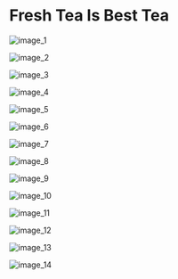 # Fresh Tea Is Best Tea

![image_1](pictures/image_1.jpg)
<div style="page-break-after: always;"></div>

![image_2](pictures/image_2.jpg)
<div style="page-break-after: always;"></div>

![image_3](pictures/image_3.jpg)
<div style="page-break-after: always;"></div>

![image_4](pictures/image_4.jpg)
<div style="page-break-after: always;"></div>

![image_5](pictures/image_5.jpg)
<div style="page-break-after: always;"></div>

![image_6](pictures/image_6.jpg)
<div style="page-break-after: always;"></div>

![image_7](pictures/image_7.jpg)
<div style="page-break-after: always;"></div>

![image_8](pictures/image_8.jpg)
<div style="page-break-after: always;"></div>

![image_9](pictures/image_9.jpg)
<div style="page-break-after: always;"></div>

![image_10](pictures/image_10.jpg)
<div style="page-break-after: always;"></div>

![image_11](pictures/image_11.jpg)
<div style="page-break-after: always;"></div>

![image_12](pictures/image_12.jpg)
<div style="page-break-after: always;"></div>

![image_13](pictures/image_13.jpg)
<div style="page-break-after: always;"></div>

![image_14](pictures/image_14.jpg)
<div style="page-break-after: always;"></div>
